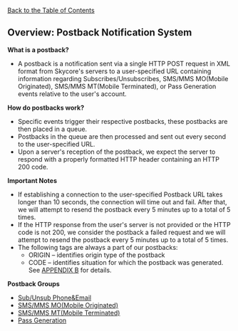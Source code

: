 <a href="/1.3/README.md">Back to the Table of Contents</a>
<h2>Overview: Postback Notification System</h2>

<strong>What is a postback?</strong>
<ul>
<li>A postback is a notification sent via a single HTTP POST request in XML format from Skycore's servers to a user-specified URL containing information regarding Subscribes/Unsubscribes, SMS/MMS MO(Mobile Originated), SMS/MMS MT(Mobile Terminated), or Pass Generation events relative to the user's account.</li>
</ul>

<strong>How do postbacks work?</strong>
<ul>
<li>Specific events trigger their respective postbacks, these postbacks are then placed in a queue.</li>
<li>Postbacks in the queue are then processed and sent out every second to the user-specified URL.</li>
<li>Upon a server's reception of the postback, we expect the server to respond with a properly formatted HTTP header containing an HTTP 200 code.</li>
</ul>

<strong>Important Notes</strong>
<ul>
<li>If establishing a connection to the user-specified Postback URL takes longer than 10 seconds, the connection will time out and fail.  After that, we will attempt to resend the postback every 5 minutes up to a total of 5 times.</li>
<li>If the HTTP response from the user's server is not provided or the HTTP code is not 200, we consider the postback a failed request and we will attempt to resend the postback every 5 minutes up to a total of 5 times.</li>
<li> The following tags are always a part of our postbacks:
  <ul>
  <li>ORIGIN &#8211; identifies origin type of the postback</li>
  <li>CODE &#8211; identifies situation for which the postback was generated. See <a href="/1.3/CONTENTS/APPENDIX/APPENDIX_B.md">APPENDIX B</a> for details.</li>
  </ul>
</ul>

<strong>Postback Groups</strong>
<ul>
<li><a href="/1.3/CONTENTS/POSTBACKS/POSTBACK_SUB+UNSUB.md">Sub/Unsub Phone&Email</a></li>
<li><a href="/1.3/CONTENTS/POSTBACKS/POSTBACK_SMS+MMS_MO.md">SMS/MMS MO(Mobile Originated)</a></li>
<li><a href="/1.3/CONTENTS/POSTBACKS/POSTBACK_SMS+MMS_MT.md">SMS/MMS MT(Mobile Terminated)</a></li>
<li><a href="/1.3/CONTENTS/POSTBACKS/POSTBACK_PASSES.md">Pass Generation</a></li>
</ul>

